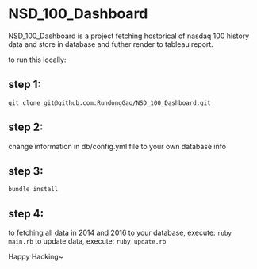# NSD_100_Dashboard
NSD_100_Dashboard is a project fetching hostorical of nasdaq 100 history data and store in database and futher render to tableau report.

to run this locally:
## step 1: 
`git clone git@github.com:RundongGao/NSD_100_Dashboard.git`
## step 2: 
change information in db/config.yml file to your own database info
## step 3:
`bundle install`
## step 4:
  to fetching all data in 2014 and 2016 to your database, execute:
    `ruby main.rb`
  to update data, execute:
    `ruby update.rb`

Happy Hacking~
